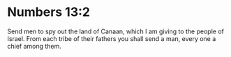 # Numbers 13:2

Send men to spy out the land of Canaan, which I am giving to the people of Israel. From each tribe of their fathers you shall send a man, every one a chief among them.
